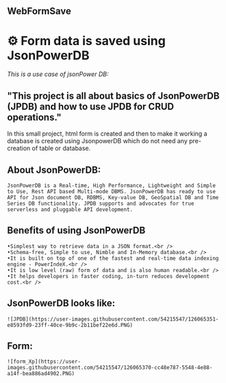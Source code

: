 ## WebFormSave
# :gear: Form data is saved using JsonPowerDB
_This is a use case of jsonPower DB:_

## "This project is all about basics of JsonPowerDB (JPDB) and how to use JPDB for CRUD operations."
In this small project, html form is created and then to make it working a database is created using JsonpowerDB which do not need any pre-creation of table or database.
## About JsonPowerDB:
    JsonPowerDB is a Real-time, High Performance, Lightweight and Simple to Use, Rest API based Multi-mode DBMS. JsonPowerDB has ready to use API for Json document DB, RDBMS, Key-value DB, GeoSpatial DB and Time Series DB functionality. JPDB supports and advocates for true serverless and pluggable API development.
    
## Benefits of using JsonPowerDB<br />
    •Simplest way to retrieve data in a JSON format.<br />
    •Schema-free, Simple to use, Nimble and In-Memory database.<br />
    •It is built on top of one of the fastest and real-time data indexing engine - PowerIndeX.<br />
    •It is low level (raw) form of data and is also human readable.<br />
    •It helps developers in faster coding, in-turn reduces development cost.<br />
## JsonPowerDB looks like:
    ![JPDB](https://user-images.githubusercontent.com/54215547/126065351-e8593fd9-23ff-40ce-9b9c-2b11bef22e6d.PNG)
## Form:
    ![form_Xp](https://user-images.githubusercontent.com/54215547/126065370-cc48e787-5548-4e88-a14f-bea886ad4902.PNG)
